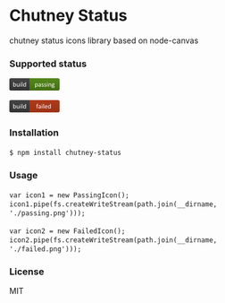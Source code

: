 
Chutney Status
===============
chutney status icons library based on node-canvas

### Supported status

![passing](sample/passing.png)

![failed](sample/failed.png)

### Installation

```sh
$ npm install chutney-status
```

### Usage

```
var icon1 = new PassingIcon();
icon1.pipe(fs.createWriteStream(path.join(__dirname, './passing.png')));

var icon2 = new FailedIcon();
icon2.pipe(fs.createWriteStream(path.join(__dirname, './failed.png')));
```

### License

MIT